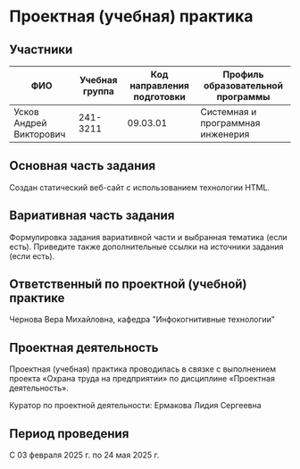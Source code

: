 # Проектная (учебная) практика

## Участники

| ФИО | Учебная группа | Код направления подготовки | Профиль образовательной программы |
|-|-|-|-|
| Усков Андрей Викторович |241-3211|09.03.01|Системная и программная инженерия|

## Основная часть задания

Создан статический веб-сайт с использованием технологии HTML.

## Вариативная часть задания

Формулировка задания вариативной части и выбранная тематика (если есть). Приведите также дополнительные ссылки на источники задания (если есть).

## Ответственный по проектной (учебной) практике

Чернова Вера Михайловна, кафедра "Инфокогнитивные технологии"

## Проектная деятельность

Проектная (учебная) практика проводилась в связке с выполнением проекта «Охрана труда на предприятии» по дисциплине «Проектная деятельность».

Куратор по проектной деятельности: Ермакова Лидия Сергеевна

## Период проведения

С 03 февраля 2025 г. по 24 мая 2025 г.
